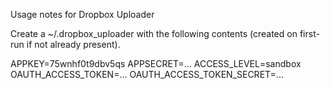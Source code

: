 Usage notes for Dropbox Uploader

Create a ~/.dropbox_uploader with the following contents (created on first-run if not already present).

APPKEY=75wnhf0t9dbv5qs
APPSECRET=...
ACCESS_LEVEL=sandbox
OAUTH_ACCESS_TOKEN=...
OAUTH_ACCESS_TOKEN_SECRET=...
